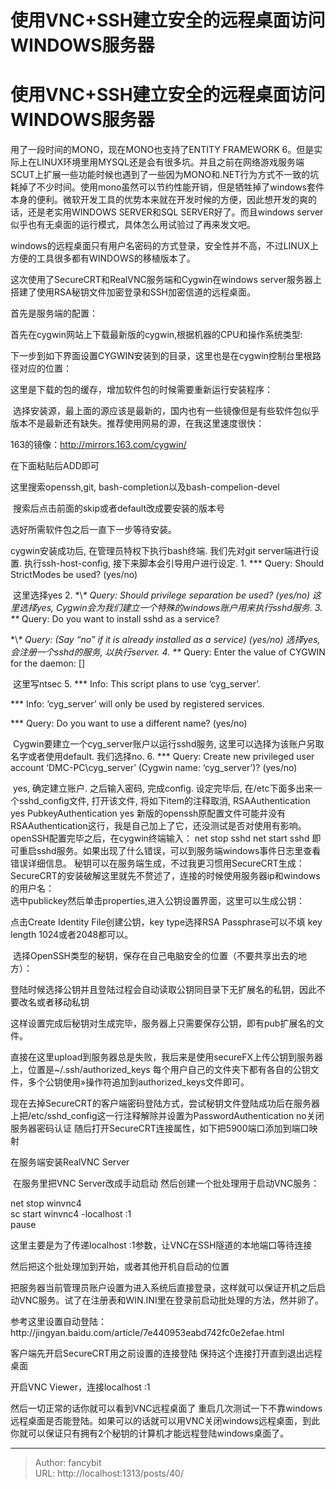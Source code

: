 # 使用VNC+SSH建立安全的远程桌面访问WINDOWS服务器

<div class="header"><h1 class="single-title animate__animated animate__pulse animate__faster">使用VNC+SSH建立安全的远程桌面访问WINDOWS服务器</h1></div>

<div class="content" id="content"><p>用了一段时间的MONO，现在MONO也支持了ENTITY FRAMEWORK 6。但是实际上在LINUX环境里用MYSQL还是会有很多坑。并且之前在网络游戏服务端SCUT上扩展一些功能时候也遇到了一些因为MONO和.NET行为方式不一致的坑耗掉了不少时间。使用mono虽然可以节约性能开销，但是牺牲掉了windows套件本身的便利。微软开发工具的优势本来就在开发时候的方便，因此想开发的爽的话，还是老实用WINDOWS SERVER和SQL SERVER好了。而且windows server似乎也有无桌面的运行模式，具体怎么用试验过了再来发文吧。</p><p>windows的远程桌面只有用户名密码的方式登录，安全性并不高，不过LINUX上方便的工具很多都有WINDOWS的移植版本了。</p><p>这次使用了SecureCRT和RealVNC服务端和Cygwin在windows server服务器上搭建了使用RSA秘钥文件加密登录和SSH加密信道的远程桌面。</p><p>首先是服务端的配置：</p><p>首先在cygwin网站上下载最新版的cygwin,根据机器的CPU和操作系统类型:</p><!-- raw HTML omitted --><p>下一步到如下界面设置CYGWIN安装到的目录，这里也是在cygwin控制台里根路径对应的位置：</p><!-- raw HTML omitted --><p>这里是下载的包的缓存，增加软件包的时候需要重新运行安装程序：</p><!-- raw HTML omitted --><p>&nbsp;选择安装源，最上面的源应该是最新的，国内也有一些镜像但是有些软件包似乎版本不是最新还有缺失。推荐使用网易的源，在我这里速度很快：</p><p>163的镜像：<!-- raw HTML omitted --><a href="http://mirrors.163.com/cygwin/" target="_blank" rel="external nofollow noopener noreferrer">http://mirrors.163.com/cygwin/</a><!-- raw HTML omitted --></p><p>在下面粘贴后ADD即可</p><!-- raw HTML omitted --><p></p><p>这里搜索openssh,git,&nbsp;bash-completion以及bash-compelion-devel</p><!-- raw HTML omitted --><p>&nbsp;搜索后点击前面的skip或者default改成要安装的版本号</p><p><!-- raw HTML omitted --></p><p>选好所需软件包之后一直下一步等待安装。</p><p>cygwin安装成功后, 在管理员特权下执行bash终端. 我们先对git server端进行设置. 执行ssh-host-config, 接下来脚本会引导用户进行设定. 1. *** Query: Should StrictModes be used? (yes/no)</p><p>&nbsp;这里选择yes 2. *\<em>* Query: Should privilege separation be used? (yes/no)&nbsp;这里选择yes, Cygwin会为我们建立一个特殊的windows账户用来执行sshd服务. 3. **</em> Query: Do you want to install sshd as a service?</p><p> *\<em>* Query: (Say “no” if it is already installed as a service) (yes/no)&nbsp;选择yes, 会注册一个sshd的服务, 以执行server. 4. **</em> Query: Enter the value of CYGWIN for the daemon: []</p><p>&nbsp;这里写ntsec 5. *** Info: This script plans to use ‘cyg_server’.</p><p>*** Info: ‘cyg_server’ will only be used by registered services.</p><p>*** Query: Do you want to use a different name? (yes/no)</p><p>&nbsp;Cygwin要建立一个cyg_server账户以运行sshd服务, 这里可以选择为该账户另取名字或者使用default. 我们选择no. 6. *** Query: Create new privileged user account ‘DMC-PC\cyg_server’ (Cygwin name: ‘cyg_server’)? (yes/no)</p><p>&nbsp;yes, 确定建立账户. 之后输入密码, 完成config. 设定完毕后, 在/etc下面多出来一个sshd_config文件, 打开该文件, 将如下item的注释取消, RSAAuthentication yes PubkeyAuthentication yes 新版的openssh原配置文件可能并没有RSAAuthentication这行，我是自己加上了它，还没测试是否对使用有影响。 openSSH配置完毕之后，在cygwin终端输入： net stop sshd net start sshd 即可重启sshd服务。如果出现了什么错误，可以到服务端windows事件日志里查看错误详细信息。 秘钥可以在服务端生成，不过我更习惯用SecureCRT生成： SecureCRT的安装破解这里就先不赘述了，连接的时候使用服务器ip和windows的用户名：<br><!-- raw HTML omitted --> 选中publickey然后单击properties,进入公钥设置界面，这里可以生成公钥：<br><!-- raw HTML omitted --></p><p>点击Create Identity File创建公钥，key type选择RSA Passphrase可以不填 key length 1024或者2048都可以。</p><!-- raw HTML omitted --><p>&nbsp;选择OpenSSH类型的秘钥，保存在自己电脑安全的位置（不要共享出去的地方）：</p><!-- raw HTML omitted --><p>登陆时候选择公钥并且登陆过程会自动读取公钥同目录下无扩展名的私钥，因此不要改名或者移动私钥</p><p>这样设置完成后秘钥对生成完毕，服务器上只需要保存公钥，即有pub扩展名的文件。</p><p>直接在这里upload到服务器总是失败，我后来是使用secureFX上传公钥到服务器上，位置是~/.ssh/authorized_keys 每个用户自己的文件夹下都有各自的公钥文件，多个公钥使用»操作符追加到authorized_keys文件即可。</p><p>现在去掉SecureCRT的客户端密码登陆方式，尝试秘钥文件登陆成功后在服务器上把/etc/sshd_config这一行注释解除并设置为PasswordAuthentication no关闭服务器密码认证 随后打开SecureCRT连接属性，如下把5900端口添加到端口映射<br><!-- raw HTML omitted --></p><p></p><p>在服务端安装RealVNC Server</p><p>&nbsp;在服务里把VNC Server改成手动启动 然后创建一个批处理用于启动VNC服务：</p><p>net stop winvnc4<br> sc start winvnc4 -localhost :1<br> pause</p><p></p><p>这里主要是为了传递localhost :1参数，让VNC在SSH隧道的本地端口等待连接</p><p>然后把这个批处理加到开始，或者其他开机自启动的位置</p><p>把服务器当前管理员账户设置为进入系统后直接登录，这样就可以保证开机之后启动VNC服务。试了在注册表和WIN.INI里在登录前启动批处理的方法，然并卵了。</p><p>参考这里设置自动登陆：http://jingyan.baidu.com/article/7e440953eabd742fc0e2efae.html</p><p></p><p>客户端先开启SecureCRT用之前设置的连接登陆 保持这个连接打开直到退出远程桌面</p><p>开启VNC Viewer，连接localhost :1</p><p>然后一切正常的话你就可以看到VNC远程桌面了 重启几次测试一下不靠windows远程桌面是否能登陆。如果可以的话就可以用VNC关闭windows远程桌面，到此你就可以保证只有拥有2个秘钥的计算机才能远程登陆windows桌面了。</p><!-- raw HTML omitted --></div>



---

> Author: fancybit  
> URL: http://localhost:1313/posts/40/  

